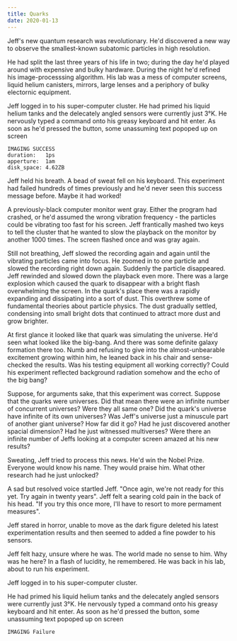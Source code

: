 ```yaml
---
title: Quarks
date: 2020-01-13
---
```


Jeff's new quantum research was revolutionary. He'd discovered a new way to observe the smallest-known subatomic particles in high resolution.

He had split the last three years of his life in two; during the day he'd played around with expensive and bulky hardware. During the night he'd refined his image-processsing algorithm. His lab was a mess of computer screens, liquid helium canisters, mirrors, large lenses and a periphory of bulky electornic equipment.

Jeff logged in to his super-computer cluster. He had primed his liquid helium tanks and the delecately angled sensors were currently just 3°K. He nervously typed a command onto his greasy keyboard and hit enter.
As soon as he'd pressed the button, some unassuming text popoped up on screen

```
IMAGING SUCCESS
duration:   1ps
apperture:  1am
disk_space: 4.62ZB
```

Jeff held his breath. A bead of sweat fell on his keyboard.
This experiment had failed hundreds of times previously and he'd never seen this success message before. Maybe it had worked!

A previously-black computer monitor went gray. Either the program had crashed, or he'd assumed the wrong vibration frequency - the particles could be vibrating too fast for his screen.
Jeff frantically mashed two keys to tell the cluster that he wanted to slow the playback on the monitor by another 1000 times. The screen flashed once and was gray again.

Still not breathing, Jeff slowed the recording again and again until the vibrating particles came into focus. He zoomed in to one particle and slowed the recording right down again.
Suddenly the particle disappeared.
Jeff rewinded and slowed down the playback even more.
There was a large explosion which caused the quark to disappear with a bright flash overwhelming the screen. In the quark's place there was a rapidly expanding and dissipating into a sort of dust. This overthrew some of fundamental theories about particle physics. The dust gradually settled, condensing into small bright dots that continued to attract more dust and grow brighter.

At first glance it looked like that quark was simulating the universe. He'd seen what looked like the big-bang. And there was some definite galaxy formation there too. Numb and refusing to give into the almost-unbearable excitement growing within him, he leaned back in his chair and sense-checked the results. Was his testing equipment all working correctly? Could his experiment reflected background radiation somehow and the echo of the big bang?

Suppose, for arguments sake, that this experiment was correct. Suppose that the quarks were universes.
Did that mean there were an infinite number of concurrent universes? Were they all same one? Did the quark's universe have infinite of its own universes? Was Jeff's universe just a minuscule part of another giant universe? How far did it go? Had he just discovered another spacial dimension? Had he just witnessed multiverses? Were there an infinite number of Jeffs looking at a computer screen amazed at his new results?

Sweating, Jeff tried to process this news. He'd win the Nobel Prize. Everyone would know his name. They would praise him. What other research had he just unlocked?

A sad but resolved voice startled Jeff. "Once agin, we're not ready for this yet. Try again in twenty years". Jeff felt a searing cold pain in the back of his head. "If you try this once more, I'll have to resort to more permament measures".

Jeff stared in horror, unable to move as the dark figure deleted his latest experimentation results and then seemed to added a fine powder to his sensors.

Jeff felt hazy, unsure where he was. The world made no sense to him. Why was he here? In a flash of lucidity, he remembered. He was back in his lab, about to run his experiment.

Jeff logged in to his super-computer cluster.

He had primed his liquid helium tanks and the delecately angled sensors were currently just 3°K. He nervously typed a command onto his greasy keyboard and hit enter.
As soon as he'd pressed the button, some unassuming text popoped up on screen

```
IMAGING Failure
```
